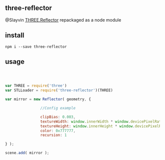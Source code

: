 ## three-reflector

@Slayvin [THREE.Reflector](http://threejs.org/examples/js/objects/Reflector.js) repackaged as a node module

## install

`npm i --save three-reflector`

## usage

```js



var THREE = require('three')
var STLLoader = require('three-reflector')(THREE)

var mirror = new Reflector( geometry, {

				//Config example

				clipBias: 0.003,
				textureWidth: window.innerWidth * window.devicePixelRatio,
				textureHeight: window.innerHeight * window.devicePixelRatio,
				color: 0x777777,
				recursion: 1

} );

scene.add( mirror );

